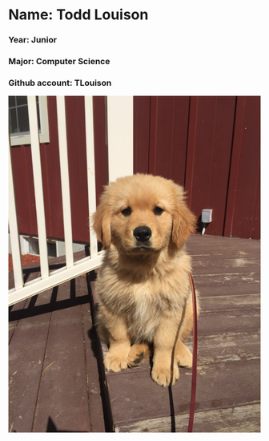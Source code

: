 # Name: Todd Louison
### Year: Junior
### Major: Computer Science
### Github account: TLouison

![Charlie](images/charlie.jpg)
